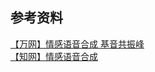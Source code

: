 ## 参考资料

[【万网】情感语音合成 基音共振峰](http://www.wanfangdata.com.cn/details/detail.do?_type=degree&id=Y2399455#)  
[【知网】情感语音合成](http://kns.cnki.net/KCMS/detail/detail.aspx?dbcode=CDFD&dbname=CDFD9908&filename=2007020794.nh&v=MDczMTZXcjNLVjEyN0diTzZIdGJGcTVFYlBJUjhlWDFMdXhZUzdEaDFUM3FUcldNMUZyQ1VSTEtmWmVSbkZDbm0=)  
